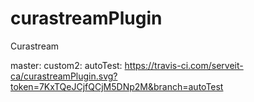 # curastreamPlugin
Curastream

master: 
custom2:
autoTest: https://travis-ci.com/serveit-ca/curastreamPlugin.svg?token=7KxTQeJCjfQCjM5DNp2M&branch=autoTest
